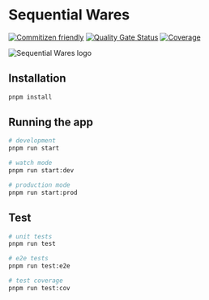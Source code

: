 # Sequential Wares

[![Commitizen friendly](https://img.shields.io/badge/commitizen-friendly-brightgreen.svg)](http://commitizen.github.io/cz-cli/)
[![Quality Gate Status](https://sonarcloud.io/api/project_badges/measure?project=benjaminrae_sequential-wares&metric=alert_status)](https://sonarcloud.io/summary/new_code?id=benjaminrae_sequential-wares)
[![Coverage](https://sonarcloud.io/api/project_badges/measure?project=benjaminrae_sequential-wares&metric=coverage)](https://sonarcloud.io/summary/new_code?id=benjaminrae_sequential-wares)

![Sequential Wares logo](https://github.com/benjaminrae/sequential-wares/assets/63359209/6d1c3715-c267-4ae5-b227-2e9868f5a02e)

## Installation

```bash
pnpm install
```

## Running the app

```bash
# development
pnpm run start

# watch mode
pnpm run start:dev

# production mode
pnpm run start:prod
```

## Test

```bash
# unit tests
pnpm run test

# e2e tests
pnpm run test:e2e

# test coverage
pnpm run test:cov
```
